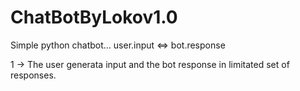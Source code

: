# ChatBotByLokov1.0
Simple python chatbot... user.input &lt;=> bot.response

1 -> The user generata input and the bot response in limitated set of responses.

